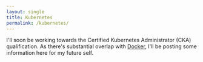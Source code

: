 ```yaml
---
layout: single
title: Kubernetes
permalink: /kubernetes/
---
```


I'll soon be working towards the Certified Kubernetes Administrator (CKA) qualification. As there's substantial overlap with [Docker](../docker/), I'll be posting some information here for my future self.